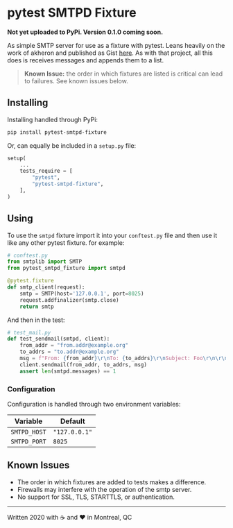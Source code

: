 # pytest SMTPD Fixture

**Not yet uploaded to PyPi. Version 0.1.0 coming soon.**

As simple SMTP server for use as a fixture with pytest. Leans heavily on the work of akheron and published as Gist [here](https://gist.github.com/akheron/cf3863cdc424f08929e4cb7dc365ef23). As with that project, all this does is receives messages and appends them to a list.

> **Known Issue:** the order in which fixtures are listed is critical can lead to failures. See known issues below.

## Installing

Installing handled through PyPi:

```sh
pip install pytest-smtpd-fixture
```

Or, can equally be included in a `setup.py` file:

```python
setup(
    ...
    tests_require = [
        "pytest",
        "pytest-smtpd-fixture",
    ],
)
```

## Using

To use the `smtpd` fixture import it into your `conftest.py` file and then use it like any other pytest fixture. for example:

```python
# conftest.py
from smtplib import SMTP
from pytest_smtpd_fixture import smtpd

@pytest.fixture
def smtp_client(request):
    smtp = SMTP(host='127.0.0.1', port=8025)
    request.addfinalizer(smtp.close)
    return smtp
```

And then in the test:

```python
# test_mail.py
def test_sendmail(smtpd, client):
    from_addr = "from.addr@example.org"
    to_addrs = "to.addr@example.org"
    msg = f"From: {from_addr}\r\nTo: {to_addrs}\r\nSubject: Foo\r\n\r\nFoo bar"
    client.sendmail(from_addr, to_addrs, msg)
    assert len(smtpd.messages) == 1
```

### Configuration

Configuration is handled through two environment variables:

Variable | Default
---------|--------
`SMTPD_HOST` | `"127.0.0.1"`
`SMTPD_PORT` | `8025`

## Known Issues

+ The order in which fixtures are added to tests makes a difference.
+ Firewalls may interfere with the operation of the smtp server.
+ No support for SSL, TLS, STARTTLS, or authentication.

-----

Written 2020 with ☕ and ❤ in Montreal, QC
